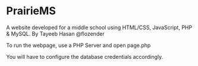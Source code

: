 # PrairieMS
A website developed for a middle school using HTML/CSS, JavaScript, PHP &amp; MySQL.
By Tayeeb Hasan 
@flozender

To run the webpage, use a PHP Server and open page.php

You will have to configure the database credentials accordingly. 
